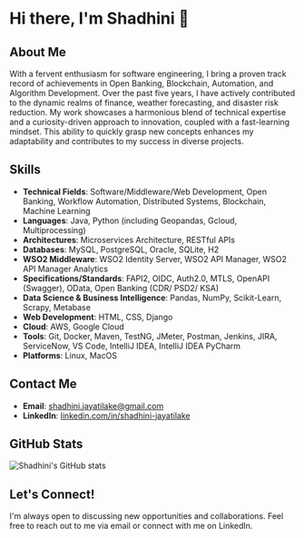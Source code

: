 <!--
**shadhini/shadhini** is a ✨ _special_ ✨ repository because its `README.md` (this file) appears on your GitHub profile.

Here are some ideas to get you started:

- 🔭 I’m currently working on ...
- 🌱 I’m currently learning ...
- 👯 I’m looking to collaborate on ...
- 🤔 I’m looking for help with ...
- 💬 Ask me about ...
- 📫 How to reach me: ...
- 😄 Pronouns: ...
- ⚡ Fun fact: ...
-->

# Hi there, I'm Shadhini 👋

## About Me
With a fervent enthusiasm for software engineering, I bring a proven track record of achievements in Open Banking, Blockchain, Automation, and Algorithm Development. Over the past five years, I have actively contributed to the dynamic realms of finance, weather forecasting, and disaster risk reduction. My work showcases a harmonious blend of technical expertise and a curiosity-driven approach to innovation, coupled with a fast-learning mindset. This ability to quickly grasp new concepts enhances my adaptability and contributes to my success in diverse projects.

## Skills
- **Technical Fields**: Software/Middleware/Web Development, Open Banking, Workflow Automation, Distributed Systems, Blockchain, Machine Learning
- **Languages**: Java, Python (including Geopandas, Gcloud, Multiprocessing)
- **Architectures**: Microservices Architecture, RESTful APIs
- **Databases**: MySQL, PostgreSQL, Oracle, SQLite, H2
- **WSO2 Middleware**: WSO2 Identity Server, WSO2 API Manager, WSO2 API Manager Analytics
- **Specifications/Standards**: FAPI2, OIDC, Auth2.0, MTLS, OpenAPI (Swagger), OData, Open Banking (CDR/ PSD2/ KSA)
- **Data Science & Business Intelligence**: Pandas, NumPy, Scikit-Learn, Scrapy, Metabase
- **Web Development**: HTML, CSS, Django
- **Cloud**: AWS, Google Cloud
- **Tools**: Git, Docker, Maven, TestNG, JMeter, Postman, Jenkins, JIRA, ServiceNow, VS Code, IntelliJ IDEA, IntelliJ IDEA PyCharm
- **Platforms**:  Linux, MacOS


<!-- 
- **Web Development**: HTML, CSS, React, Node.js, Express, Django 
- **Data Science**: Pandas, NumPy, Scikit-Learn, TensorFlow, PyTorch
- **Cloud**: AWS, Azure, Google Cloud
- **Tools**: Git, Docker, Kubernetes, Jenkins, VS Code

## Projects
### [Project One](https://github.com/shadhini/project-one)
A brief description of what this project does and its features. This project involves [technology/stack] and demonstrates [specific skills or concepts].

### [Project Two](https://github.com/shadhini/project-two)
A brief description of what this project does and its features. This project involves [technology/stack] and demonstrates [specific skills or concepts].



## Experience
### Software Engineer at [Company Name]
**Dates of Employment**: Month Year - Month Year
- Developed and maintained web applications using [technologies].
- Collaborated with cross-functional teams to design and implement new features.
- Improved application performance and scalability through [methods].

### Data Scientist at [Company Name]
**Dates of Employment**: Month Year - Month Year
- Analyzed large datasets to extract actionable insights and drive business decisions.
- Built machine learning models to solve [specific problems].
- Presented findings and recommendations to stakeholders.

## Education
### [Your Degree]
**University Name**, Year of Graduation
- Relevant Coursework: [Course 1, Course 2, Course 3]
- Achievements: [Any relevant achievements or honors]

-->

## Contact Me
- **Email**: [shadhini.jayatilake@gmail.com](mailto:shadhini.jayatilake@gmail.com)
- **LinkedIn**: [linkedin.com/in/shadhini-jayatilake](https://linkedin.com/in/shadhini-jayatilake)

## GitHub Stats
![Shadhini's GitHub stats](https://github-readme-stats.vercel.app/api?username=shadhini&show_icons=true&theme=radical)

## Let's Connect!
I'm always open to discussing new opportunities and collaborations. Feel free to reach out to me via email or connect with me on LinkedIn.

